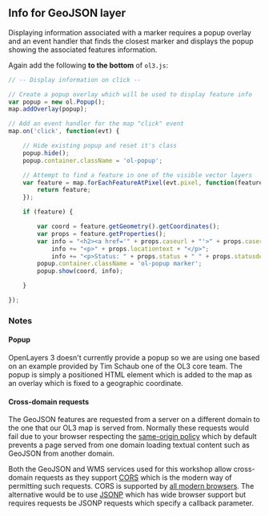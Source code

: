 ## Info for GeoJSON layer

Displaying information associated with a marker requires a popup overlay and an event handler that finds the closest marker and displays the popup showing the associated features information.

Again add the following **to the bottom** of `ol3.js`:

```javascript
// -- Display information on click --

// Create a popup overlay which will be used to display feature info
var popup = new ol.Popup();
map.addOverlay(popup);

// Add an event handler for the map "click" event
map.on('click', function(evt) {

    // Hide existing popup and reset it's class
    popup.hide();
    popup.container.className = 'ol-popup';

    // Attempt to find a feature in one of the visible vector layers
    var feature = map.forEachFeatureAtPixel(evt.pixel, function(feature, layer) {
        return feature;
    });

    if (feature) {

        var coord = feature.getGeometry().getCoordinates();
        var props = feature.getProperties();
        var info = "<h2><a href='" + props.caseurl + "'>" + props.casereference + "</a></h2>";
            info += "<p>" + props.locationtext + "</p>";
            info += "<p>Status: " + props.status + " " + props.statusdesc + "</p>";
        popup.container.className = 'ol-popup marker';
        popup.show(coord, info);

    }

});
```

### Notes

#### Popup

OpenLayers 3 doesn't currently provide a popup so we are using one based on an example provided by Tim Schaub one of the OL3 core team. The popup is simply a positioned HTML element which is added to the map as an overlay which is fixed to a geographic coordinate.

#### Cross-domain requests

The GeoJSON features are requested from a server on a different domain to the one that our OL3 map is served from. Normally these requests would fail due to your browser respecting the [same-origin policy](https://en.wikipedia.org/wiki/Same-origin_policy) which by default prevents a page served from one domain loading textual content such as GeoJSON from another domain.

Both the GeoJSON and WMS services used for this workshop allow cross-domain requests as they support [CORS](http://www.w3.org/wiki/CORS_Enabled#What_is_CORS_about.3F) which is the modern way of permitting such requests. CORS is supported by [all modern browsers](https://en.wikipedia.org/wiki/Cross-origin_resource_sharing#Browser_support). The alternative would be to use [JSONP](https://en.wikipedia.org/wiki/JSONP) which has wide browser support but requires requests be JSONP requests which specify a callback parameter.
